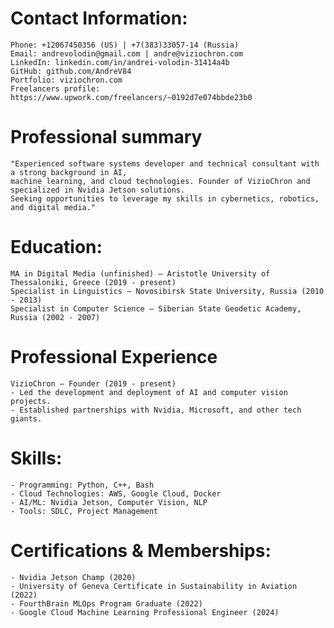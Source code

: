   # Contact Information:
    Phone: +12067450356 (US) | +7(383)33057-14 (Russia)
    Email: andrevolodin@gmail.com | andre@viziochron.com
    LinkedIn: linkedin.com/in/andrei-volodin-31414a4b
    GitHub: github.com/AndreV84
    Portfolio: viziochron.com
    Freelancers profile: https://www.upwork.com/freelancers/~0192d7e074bbde23b0
  #  Professional summary
    "Experienced software systems developer and technical consultant with a strong background in AI,
    machine learning, and cloud technologies. Founder of VizioChron and specialized in Nvidia Jetson solutions.
    Seeking opportunities to leverage my skills in cybernetics, robotics, and digital media."
  # Education:
    MA in Digital Media (unfinished) — Aristotle University of Thessaloniki, Greece (2019 - present)
    Specialist in Linguistics — Novosibirsk State University, Russia (2010 - 2013)
    Specialist in Computer Science — Siberian State Geodetic Academy, Russia (2002 - 2007)
  # Professional Experience
    VizioChron — Founder (2019 - present)
    - Led the development and deployment of AI and computer vision projects.
    - Established partnerships with Nvidia, Microsoft, and other tech giants.
   # Skills:
    - Programming: Python, C++, Bash
    - Cloud Technologies: AWS, Google Cloud, Docker
    - AI/ML: Nvidia Jetson, Computer Vision, NLP
    - Tools: SDLC, Project Management
  # Certifications & Memberships:
    - Nvidia Jetson Champ (2020)
    - University of Geneva Certificate in Sustainability in Aviation (2022)
    - FourthBrain MLOps Program Graduate (2022)
    - Google Cloud Machine Learning Professional Engineer (2024)
  
